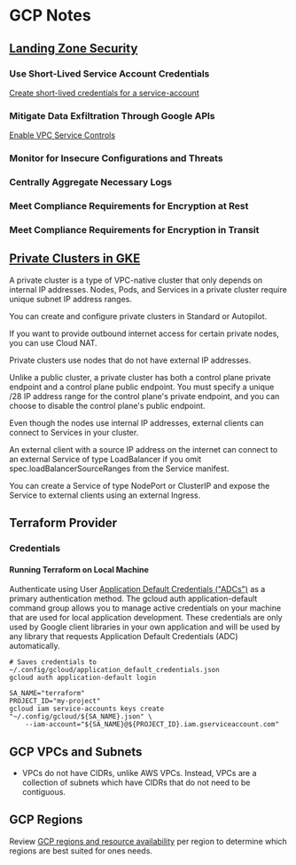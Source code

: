 # GCP Notes

## [Landing Zone Security](https://cloud.google.com/architecture/landing-zones/decide-security)

### Use Short-Lived Service Account Credentials

[Create short-lived credentials for a service-account](https://cloud.google.com/iam/docs/create-short-lived-credentials-direct)

### Mitigate Data Exfiltration Through Google APIs

[Enable VPC Service Controls](https://cloud.google.com/architecture/landing-zones/decide-security#option-2-configure-vpc-service-controls-for-a-subset-of-your-environment)

### Monitor for Insecure Configurations and Threats
### Centrally Aggregate Necessary Logs
### Meet Compliance Requirements for Encryption at Rest
### Meet Compliance Requirements for Encryption in Transit

## [Private Clusters in GKE](https://cloud.google.com/kubernetes-engine/docs/concepts/private-cluster-concept)

A private cluster is a type of VPC-native cluster that only depends on internal
IP addresses. Nodes, Pods, and Services in a private cluster require unique
subnet IP address ranges.

You can create and configure private clusters in Standard or Autopilot.

If you want to provide outbound internet access for certain private nodes, you can use Cloud NAT.

Private clusters use nodes that do not have external IP addresses.

Unlike a public cluster, a private cluster has both a control plane private
endpoint and a control plane public endpoint. You must specify a unique /28 IP
address range for the control plane's private endpoint, and you can choose to
disable the control plane's public endpoint.

Even though the nodes use internal IP addresses, external clients can connect to
Services in your cluster.

An external client with a source IP address on the internet can connect to an
external Service of type LoadBalancer if you omit spec.loadBalancerSourceRanges
from the Service manifest. 

You can create a Service of type NodePort or ClusterIP and expose the Service to
external clients using an external Ingress. 



## Terraform Provider

### Credentials

#### Running Terraform on Local Machine
Authenticate using User [Application Default Credentials
("ADCs")](https://cloud.google.com/sdk/gcloud/reference/auth/application-default)
as a primary authentication method. The gcloud auth application-default command
group allows you to manage active credentials on your machine that are used for
local application development. These credentials are only used by Google client
libraries in your own application and will be used by any library that requests
Application Default Credentials (ADC) automatically.


```shell
# Saves credentials to ~/.config/gcloud/application_default_credentials.json
gcloud auth application-default login
```

```shell
SA_NAME="terraform"
PROJECT_ID="my-project"
gcloud iam service-accounts keys create "~/.config/gcloud/${SA_NAME}.json" \
    --iam-account="${SA_NAME}@${PROJECT_ID}.iam.gserviceaccount.com"
```

## GCP VPCs and Subnets

- VPCs do not have CIDRs, unlike AWS VPCs. Instead, VPCs are a collection of
  subnets which have CIDRs that do not need to be contiguous.

## GCP Regions

Review [GCP regions and resource
availability](https://cloud.google.com/about/locations) per region to determine
which regions are best suited for ones needs.